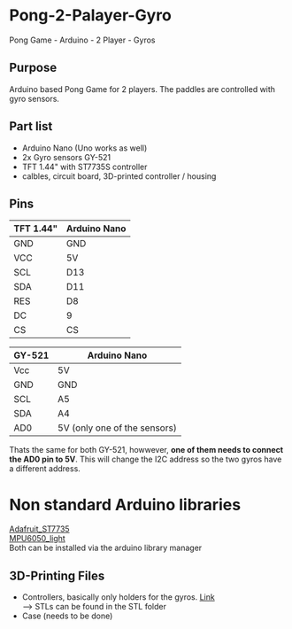 # Pong-2-Palayer-Gyro
 Pong Game - Arduino - 2 Player - Gyros

## Purpose

Arduino based Pong Game for 2 players. The paddles are controlled with gyro sensors. 

## Part list

- Arduino Nano (Uno works as well)
- 2x Gyro sensors GY-521
- TFT 1.44" with ST7735S controller
- calbles, circuit board, 3D-printed controller / housing

## Pins

|TFT 1.44"|Arduino Nano|
|-|-|
   GND|GND  
   VCC|5V  
   SCL|D13  
   SDA|D11  
   RES|D8  
   DC|9  
   CS|CS  

|GY-521|Arduino Nano|
|-|-|
   Vcc|5V  
   GND|GND  
   SCL|A5  
   SDA|A4  
   AD0|5V (only one of the sensors)  
  
Thats the same for both GY-521, howwever, **one of them needs to connect the AD0 pin to 5V**. This will change the I2C address so the two gyros have a different address.  

# Non standard Arduino libraries

[Adafruit_ST7735](https://github.com/adafruit/Adafruit-ST7735-Library)  
[MPU6050_light](https://github.com/rfetick/MPU6050_light)  
Both can be installed via the arduino library manager  

## 3D-Printing Files
- Controllers, basically only holders for the gyros. [Link](https://cad.onshape.com/documents/e8f608abf657cef6dc1b4666/w/007233a8e505381b6e8c31cd/e/1e409a07bb671ca26936d715)  
  --> STLs can be found in the STL folder
- Case (needs to be done)
 
